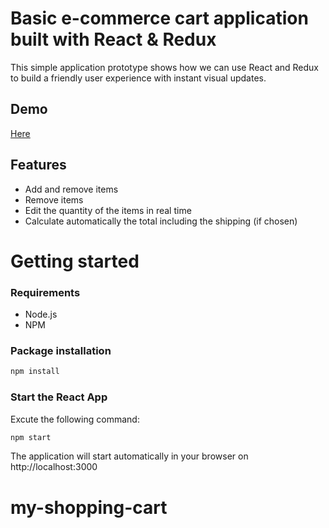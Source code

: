 # Basic e-commerce cart application built with React & Redux

This simple application prototype shows how we can use React and Redux to build a friendly user experience with instant visual updates.

## Demo
[Here](https://my-shopping-cart-leawwzhsmf.now.sh/)

## Features
* Add and remove items 
* Remove items
* Edit the quantity of the items in real time
* Calculate automatically the total including the shipping (if chosen)

# Getting started
### Requirements

* Node.js
* NPM

### Package installation
```bash
npm install
```
 ### Start the React App
 Excute the following command: 
```bash
npm start
```
The application will start automatically in your browser on http://localhost:3000
# my-shopping-cart
